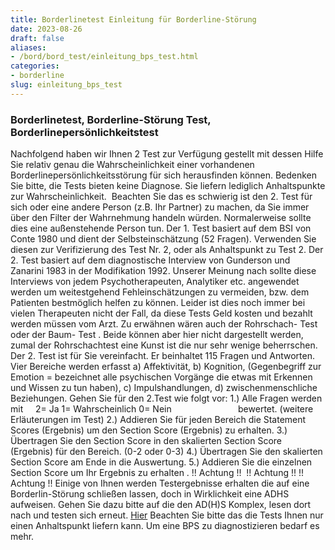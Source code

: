 ```yaml
---
title: Borderlinetest Einleitung für Borderline-Störung
date: 2023-08-26
draft: false
aliases:
- /bord/bord_test/einleitung_bps_test.html
categories:
- borderline
slug: einleitung_bps_test
---
```

### Borderlinetest, Borderline-Störung Test, Borderlinepersönlichkeitstest
Nachfolgend haben wir Ihnen 2
Test zur Verfügung gestellt
mit dessen Hilfe Sie relativ genau die Wahrscheinlichkeit einer
vorhandenen  Borderlinepersönlichkeitsstörung für
sich herausfinden können. Bedenken Sie bitte, die Tests bieten keine Diagnose.
Sie liefern lediglich Anhaltspunkte zur Wahrscheinlichkeit.  Beachten Sie das es schwierig ist
den 2. Test für
sich oder eine andere Person (z.B. Ihr Partner) zu machen, da Sie immer über den Filter
der Wahrnehmung handeln würden. Normalerweise sollte dies eine außenstehende
Person tun.
Der 1. Test basiert auf dem BSI von
Conte 1980 und dient der Selbsteinschätzung (52 Fragen). Verwenden Sie diesen
zur Verifizierung des Test Nr. 2, oder als Anhaltspunkt zu Test 2.
Der 2. Test basiert auf dem diagnostische Interview von Gunderson
und Zanarini 1983 in der Modifikation 1992.
Unserer Meinung nach sollte diese Interviews von jedem
Psychotherapeuten, Analytiker etc. angewendet werden um weitestgehend
Fehleinschätzungen zu vermeiden, bzw. dem Patienten bestmöglich helfen zu
können. Leider ist dies noch immer bei vielen Therapeuten nicht der Fall, da
diese Tests Geld kosten und bezahlt werden müssen vom Arzt.
Zu erwähnen wären auch der Rohrschach- Test oder der Baum- Test . Beide können aber hier nicht dargestellt
werden, zumal der Rohrschachtest eine Kunst ist die nur sehr wenige beherrschen.
Der 2. Test ist für Sie vereinfacht. Er beinhaltet 115
Fragen und Antworten. Vier Bereiche werden erfasst
a) Affektivität,
b)
Kognition, (Gegenbegriff zur Emotion = bezeichnet alle psychischen Vorgänge die
etwas mit Erkennen und Wissen zu tun haben),
c) Impulshandlungen,
d) zwischenmenschliche
Beziehungen.
Gehen Sie
für den 2.Test wie folgt vor:
1.) Alle Fragen werden mit     2= Ja
1= Wahrscheinlich
0=
Nein                          
bewertet. (weitere Erläuterungen im Test)
2.) Addieren Sie für jeden Bereich die Statement Scores
(Ergebnis) um
den Section Score (Ergebnis) zu erhalten.
3.) Übertragen Sie den Section Score in den skalierten
Section Score (Ergebnis) für den Bereich. (0-2 oder 0-3)
4.) Übertragen Sie den skalierten Section Score am Ende in
die Auswertung.
5.) Addieren Sie die einzelnen Section Score um Ihr
Ergebnis
zu erhalten .
!!
Achtung !!  !! Achtung !! !! Achtung !!
Einige
von Ihnen werden Testergebnisse erhalten die auf eine Borderlin-Störung
schließen lassen, doch in Wirklichkeit eine ADHS aufweisen.
Gehen
Sie dazu bitte auf die den AD(H)S Komplex, lesen dort nach und testen sich erneut. [Hier](../../ads/ads.html) [](../../ads/ads.html)
Beachten Sie bitte
das die Tests Ihnen nur einen Anhaltspunkt liefern kann. Um eine BPS zu
diagnostizieren bedarf es mehr.
